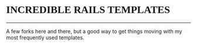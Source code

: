 <h1 style="font-family:Futura; text-transform:uppercase; font-weight:bold;">Incredible Rails Templates</h1>
<hr/>

A few forks here and there, but a good way to get things moving with my most frequently used templates. 

